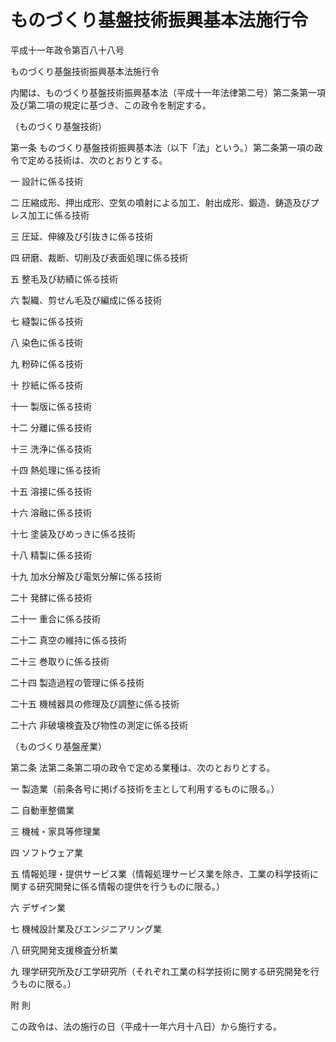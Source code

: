 # ものづくり基盤技術振興基本法施行令

平成十一年政令第百八十八号

ものづくり基盤技術振興基本法施行令

内閣は、ものづくり基盤技術振興基本法（平成十一年法律第二号）第二条第一項及び第二項の規定に基づき、この政令を制定する。

（ものづくり基盤技術）

第一条 ものづくり基盤技術振興基本法（以下「法」という。）第二条第一項の政令で定める技術は、次のとおりとする。

一 設計に係る技術

二 圧縮成形、押出成形、空気の噴射による加工、射出成形、鍛造、鋳造及びプレス加工に係る技術

三 圧延、伸線及び引抜きに係る技術

四 研磨、裁断、切削及び表面処理に係る技術

五 整毛及び紡績に係る技術

六 製織、剪せん毛及び編成に係る技術

七 縫製に係る技術

八 染色に係る技術

九 粉砕に係る技術

十 抄紙に係る技術

十一 製版に係る技術

十二 分離に係る技術

十三 洗浄に係る技術

十四 熱処理に係る技術

十五 溶接に係る技術

十六 溶融に係る技術

十七 塗装及びめっきに係る技術

十八 精製に係る技術

十九 加水分解及び電気分解に係る技術

二十 発酵に係る技術

二十一 重合に係る技術

二十二 真空の維持に係る技術

二十三 巻取りに係る技術

二十四 製造過程の管理に係る技術

二十五 機械器具の修理及び調整に係る技術

二十六 非破壊検査及び物性の測定に係る技術

（ものづくり基盤産業）

第二条 法第二条第二項の政令で定める業種は、次のとおりとする。

一 製造業（前条各号に掲げる技術を主として利用するものに限る。）

二 自動車整備業

三 機械・家具等修理業

四 ソフトウェア業

五 情報処理・提供サービス業（情報処理サービス業を除き、工業の科学技術に関する研究開発に係る情報の提供を行うものに限る。）

六 デザイン業

七 機械設計業及びエンジニアリング業

八 研究開発支援検査分析業

九 理学研究所及び工学研究所（それぞれ工業の科学技術に関する研究開発を行うものに限る。）

附 則

この政令は、法の施行の日（平成十一年六月十八日）から施行する。
